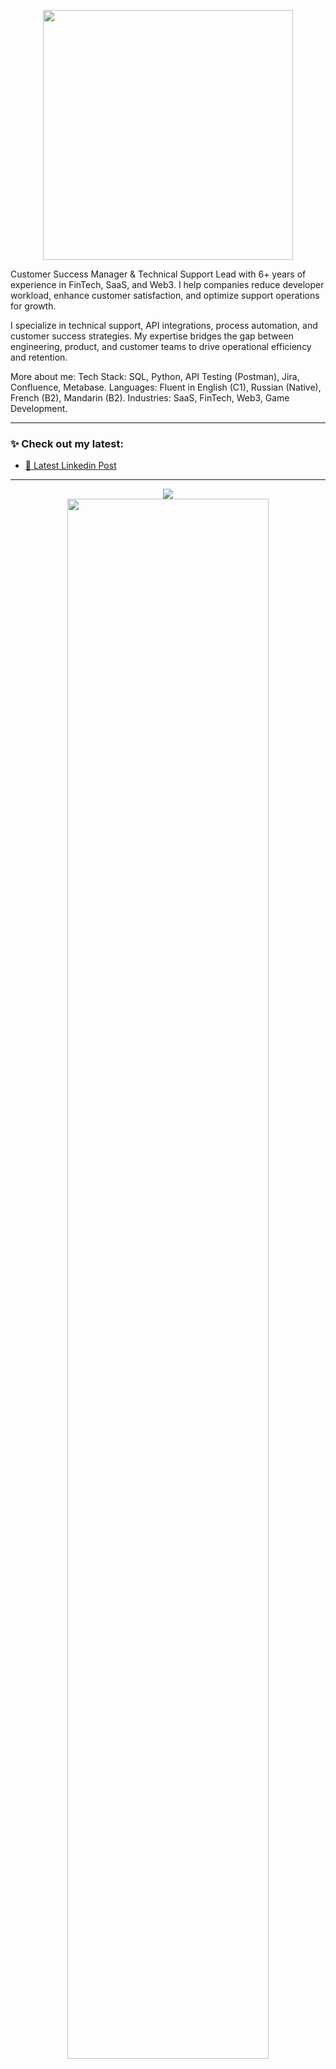 <p align="center">
  <img src="https://media2.giphy.com/media/v1.Y2lkPTc5MGI3NjExNHd6dmw1djN2cWY5eDNiZGdleDc2eWZpcGhjMmVuamxhc2RldTZ0YiZlcD12MV9pbnRlcm5hbF9naWZfYnlfaWQmY3Q9Zw/cYZkY9HeKgofpQnOUl/giphy.gif" width="400">
</p>

Customer Success Manager & Technical Support Lead with 6+ years of experience in FinTech, SaaS, and Web3. I help companies reduce developer workload, enhance customer satisfaction, and optimize support operations for growth.

I specialize in technical support, API integrations, process automation, and customer success strategies. My expertise bridges the gap between engineering, product, and customer teams to drive operational efficiency and retention.

More about me:
Tech Stack: SQL, Python, API Testing (Postman), Jira, Confluence, Metabase.
Languages: Fluent in English (C1), Russian (Native), French (B2), Mandarin (B2).
Industries: SaaS, FinTech, Web3, Game Development.

---

### ✨ Check out my latest:

- [📝 Latest Linkedin Post](https://www.linkedin.com/posts/daria-tuzova_sql-cheatsheet-2025-activity-7324007739595112449-u4o_?utm_source=share&utm_medium=member_desktop&rcm=ACoAABzc5x4BDq45CR2-_xZxQ7rF6rjJ9a3ykjE)

---

<p align="center">
  <img src="https://your-image-link/hit-counter.gif" />
  <br/>
  <img src="https://your-image-link/flame-bar.gif" width="80%" />
</p>
